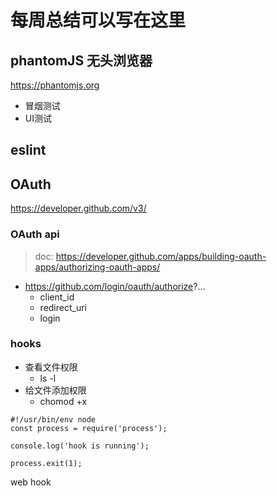 # 每周总结可以写在这里
## phantomJS 无头浏览器
https://phantomjs.org

* 冒烟测试
* UI测试

## eslint

## OAuth 
https://developer.github.com/v3/

### OAuth api
> doc: https://developer.github.com/apps/building-oauth-apps/authorizing-oauth-apps/
* https://github.com/login/oauth/authorize?...
  * client_id
  * redirect_uri
  * login


### hooks
* 查看文件权限
  * ls -l
* 给文件添加权限
  * chomod +x
``` shell
#!/usr/bin/env node 
const process = require('process');

console.log('hook is running');

process.exit(1);

```

web hook
